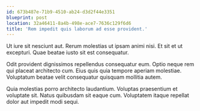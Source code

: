 ```yaml
---
id: 673b487e-71b9-4510-ab24-d3d2f44e3351
blueprint: post
location: 32a46411-8a4b-498e-ace7-7636c129f6d6
title: 'Rem impedit quis laborum ad esse provident.'
---
```

Ut iure sit nesciunt aut. Rerum molestias ut ipsam animi nisi. Et sit et ut excepturi. Quae beatae iusto sit est consequatur.

Odit provident dignissimos repellendus consequatur eum. Optio neque rem qui placeat architecto cum. Eius quis quia tempore aperiam molestiae. Voluptatum beatae velit consequatur quisquam mollitia autem.

Quia molestias porro architecto laudantium. Voluptas praesentium et voluptate sit. Natus quibusdam sit eaque cum. Voluptatem itaque repellat dolor aut impedit modi sequi.
